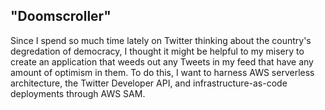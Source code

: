## "Doomscroller"
Since I spend so much time lately on Twitter thinking about the country's degredation of democracy, I thought it might be helpful to my misery to create an application that weeds out any Tweets in my feed that have any amount of optimism in them. To do this, I want to harness AWS serverless architecture, the Twitter Developer API, and infrastructure-as-code deployments through AWS SAM. 